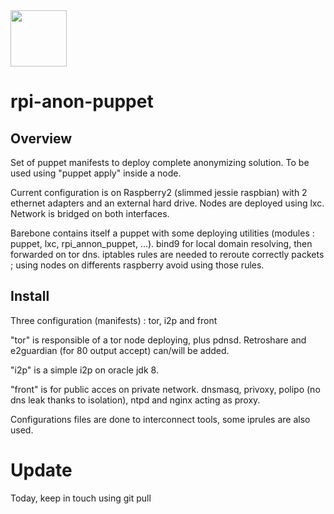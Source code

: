 <img src="http://www.raspberrypi.org/wp-content/uploads/2012/03/Raspi_Colour_R.png" width="90" />

# rpi-anon-puppet

## Overview

Set of puppet manifests to deploy complete anonymizing solution.
To be used using "puppet apply" inside a node.

Current configuration is on Raspberry2 (slimmed jessie raspbian) with 2 ethernet adapters and an external hard drive.
Nodes are deployed using lxc. Network is bridged on both interfaces.

Barebone contains itself a puppet with some deploying utilities (modules : puppet, lxc, rpi_annon_puppet, ...).
bind9 for local domain resolving, then forwarded on tor dns.
iptables rules are needed to reroute correctly packets ; using nodes on differents raspberry avoid using those rules.

## Install

Three configuration (manifests) : tor, i2p and front

"tor" is responsible of a tor node deploying, plus pdnsd. Retroshare and e2guardian (for 80 output accept) can/will be added.

"i2p" is a simple i2p on oracle jdk 8.

"front" is for public acces on private network. dnsmasq, privoxy, polipo (no dns leak thanks to isolation), ntpd and nginx acting as proxy.

Configurations files are done to interconnect tools, some iprules are also used.

# Update

Today, keep in touch using git pull

